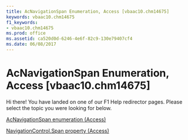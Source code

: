 ```yaml
---
title: AcNavigationSpan Enumeration, Access [vbaac10.chm14675]
keywords: vbaac10.chm14675
f1_keywords:
- vbaac10.chm14675
ms.prod: office
ms.assetid: ca520d0d-6246-4e6f-82c9-130e79407cf4
ms.date: 06/08/2017
---
```



# AcNavigationSpan Enumeration, Access [vbaac10.chm14675]

Hi there! You have landed on one of our F1 Help redirector pages. Please select the topic you were looking for below.

[AcNavigationSpan enumeration (Access)](http://msdn.microsoft.com/library/355a6133-aceb-d412-07f9-842b65a03a0f%28Office.15%29.aspx)

[NavigationControl.Span property (Access)](http://msdn.microsoft.com/library/a1a26d1c-5c3d-8f3f-c12c-88a0dc40aa0f%28Office.15%29.aspx)


